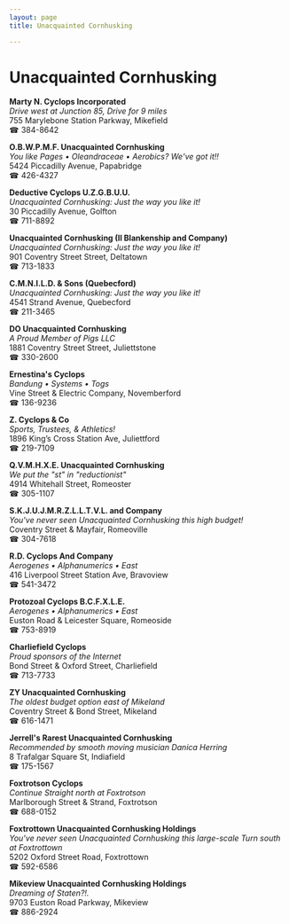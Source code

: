 ```yaml
---
layout: page 
title: Unacquainted Cornhusking

---
```



# Unacquainted Cornhusking


 **Marty N. Cyclops Incorporated**  
_Drive west at Junction 85, Drive for 9 miles_  
755 Marylebone Station Parkway, Mikefield  
☎ 384-8642

**O.B.W.P.M.F. Unacquainted Cornhusking**  
_You like Pages • Oleandraceae • Aerobics? We've got it!!_  
5424 Piccadilly Avenue, Papabridge  
☎ 426-4327

**Deductive Cyclops U.Z.G.B.U.U.**  
_Unacquainted Cornhusking: Just the way you like it!_  
30 Piccadilly Avenue, Golfton  
☎ 711-8892

**Unacquainted Cornhusking (Il Blankenship and Company)**  
_Unacquainted Cornhusking: Just the way you like it!_  
901 Coventry Street Street, Deltatown  
☎ 713-1833

**C.M.N.I.L.D. & Sons (Quebecford)**  
_Unacquainted Cornhusking: Just the way you like it!_  
4541 Strand Avenue, Quebecford  
☎ 211-3465

**DO Unacquainted Cornhusking**  
_A Proud Member of Pigs LLC_  
1881 Coventry Street Street, Juliettstone  
☎ 330-2600

**Ernestina's Cyclops**  
_Bandung • Systems • Togs_  
Vine Street & Electric Company, Novemberford  
☎ 136-9236

**Z. Cyclops & Co**  
_Sports, Trustees, & Athletics!_  
1896 King’s Cross Station Ave, Juliettford  
☎ 219-7109

**Q.V.M.H.X.E. Unacquainted Cornhusking**  
_We put the "st" in "reductionist"_  
4914 Whitehall Street, Romeoster  
☎ 305-1107

**S.K.J.U.J.M.R.Z.L.L.T.V.L. and Company**  
_You've never seen Unacquainted Cornhusking this high budget!_  
Coventry Street & Mayfair, Romeoville  
☎ 304-7618

**R.D. Cyclops And Company**  
_Aerogenes • Alphanumerics • East_  
416 Liverpool Street Station Ave, Bravoview  
☎ 541-3472

**Protozoal Cyclops B.C.F.X.L.E.**  
_Aerogenes • Alphanumerics • East_  
Euston Road & Leicester Square, Romeoside  
☎ 753-8919

**Charliefield Cyclops**  
_Proud sponsors of the Internet_  
Bond Street & Oxford Street, Charliefield  
☎ 713-7733

**ZY Unacquainted Cornhusking**  
_The oldest budget option east of Mikeland_  
Coventry Street & Bond Street, Mikeland  
☎ 616-1471

**Jerrell's Rarest Unacquainted Cornhusking**  
_Recommended by smooth moving musician Danica Herring_  
8 Trafalgar Square St, Indiafield  
☎ 175-1567

**Foxtrotson Cyclops**  
_Continue Straight north at Foxtrotson_  
Marlborough Street & Strand, Foxtrotson  
☎ 688-0152

**Foxtrottown Unacquainted Cornhusking Holdings**  
_You've never seen Unacquainted Cornhusking this large-scale 
Turn south at Foxtrottown_  
5202 Oxford Street Road, Foxtrottown  
☎ 592-6586

**Mikeview Unacquainted Cornhusking Holdings**  
_Dreaming of Staten?!._  
9703 Euston Road Parkway, Mikeview  
☎ 886-2924

